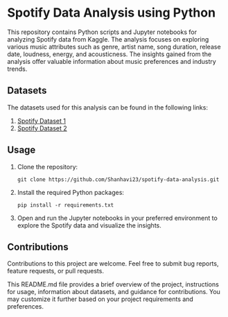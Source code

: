 
# Spotify Data Analysis using Python

This repository contains Python scripts and Jupyter notebooks for analyzing Spotify data from Kaggle. The analysis focuses on exploring various music attributes such as genre, artist name, song duration, release date, loudness, energy, and acousticness. The insights gained from the analysis offer valuable information about music preferences and industry trends.

## Datasets

The datasets used for this analysis can be found in the following links:

1. [Spotify Dataset 1](https://www.kaggle.com/datasets/lehaknarnauli/spotify-datasets)
2. [Spotify Dataset 2](https://www.kaggle.com/datasets/zaheenhamidani/ultimate-spotify-tracks-db?rvi=1)


## Usage

1. Clone the repository:

   ```
   git clone https://github.com/Shanhavi23/spotify-data-analysis.git
   ```

2. Install the required Python packages:

   ```
   pip install -r requirements.txt
   ```

3. Open and run the Jupyter notebooks in your preferred environment to explore the Spotify data and visualize the insights.

## Contributions

Contributions to this project are welcome. Feel free to submit bug reports, feature requests, or pull requests.



This README.md file provides a brief overview of the project, instructions for usage, information about datasets, and guidance for contributions. You may customize it further based on your project requirements and preferences.

